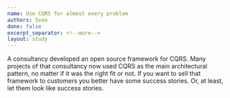 ```yaml
---
name: Use CQRS for almost every problem
authors: Sven
done: false
excerpt_separator: <!--more-->
layout: study
---
```

A consultancy developed an open source framework for CQRS. Many projects of that consultancy now used CQRS as the main architectural pattern, no matter if it was the right fit or not.<!--more--> If you want to sell that framework to customers you better have some success stories. Or, at least, let them look like success stories.

